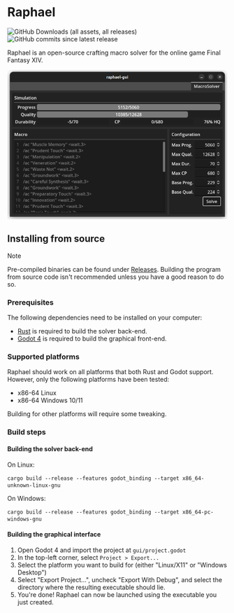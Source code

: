 # Raphael

![GitHub Downloads (all assets, all releases)](https://img.shields.io/github/downloads/KonaeAkira/raphael-rs/total?logo=github&color=blue)
![GitHub commits since latest release](https://img.shields.io/github/commits-since/KonaeAkira/raphael-rs/latest?include_prereleases&color=yellow)



Raphael is an open-source crafting macro solver for the online game Final Fantasy XIV.

![GUI Preview](resources/gui-preview.png)

## Installing from source

> [!NOTE]
> Pre-compiled binaries can be found under [Releases](https://github.com/KonaeAkira/raphael-rs/releases).
> Building the program from source code isn't recommended unless you have a good reason to do so.

### Prerequisites

The following dependencies need to be installed on your computer:

* [Rust](https://www.rust-lang.org/) is required to build the solver back-end.
* [Godot 4](https://godotengine.org/) is required to build the graphical front-end.

### Supported platforms

Raphael should work on all platforms that both Rust and Godot support.
However, only the following platforms have been tested:

* x86-64 Linux
* x86-64 Windows 10/11

Building for other platforms will require some tweaking.

### Build steps

#### Building the solver back-end

On Linux:

```
cargo build --release --features godot_binding --target x86_64-unknown-linux-gnu
```

On Windows:

```
cargo build --release --features godot_binding --target x86_64-pc-windows-gnu
```

#### Building the graphical interface

1. Open Godot 4 and import the project at `gui/project.godot`
2. In the top-left corner, select `Project > Export...`
3. Select the platform you want to build for (either "Linux/X11" or "Windows Desktop")
4. Select "Export Project...", uncheck "Export With Debug", and select the directory where the resulting executable should lie.
5. You're done! Raphael can now be launched using the executable you just created.
